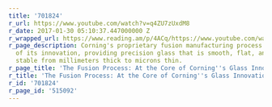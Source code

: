```yaml
---
title: '701824'
r_url: https://www.youtube.com/watch?v=q4ZU7zUxdM8
r_date: 2017-01-30 05:10:37.447000000 Z
r_wrapped_url: https://www.reading.am/p/4ACq/https://www.youtube.com/watch?v=q4ZU7zUxdM8
r_page_description: Corning's proprietary fusion manufacturing process is at the core
  of its innovation, providing precision glass that is smooth, flat, and dimensionally
  stable from millimeters thick to microns thin.
r_page_title: 'The Fusion Process: At the Core of Corning''s Glass Innovations'
r_title: 'The Fusion Process: At the Core of Corning''s Glass Innovations'
r_id: '701824'
r_page_id: '515092'
---
```


